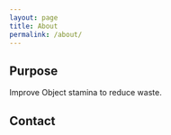 ```yaml
---
layout: page
title: About
permalink: /about/
---
```


## Purpose
Improve Object stamina to reduce waste.

## Contact
